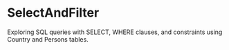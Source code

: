 # SelectAndFilter
Exploring SQL queries with SELECT, WHERE clauses, and constraints using Country and Persons tables.
